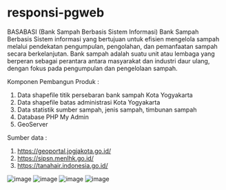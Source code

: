 # responsi-pgweb
BASABASI (Bank Sampah Berbasis Sistem Informasi)
Bank Sampah Berbasis Sistem informasi yang bertujuan untuk efisien mengelola sampah melalui pendekatan pengumpulan, pengolahan, dan pemanfaatan sampah secara berkelanjutan. Bank sampah adalah suatu unit atau lembaga yang berperan sebagai perantara antara masyarakat dan industri daur ulang, dengan fokus pada pengumpulan dan pengelolaan sampah.

Komponen Pembangun Produk :
1. Data shapefile titik persebaran bank sampah Kota Yogyakarta
2. Data shapefile batas administrasi Kota Yogyakarta
3. Data statistik sumber sampah, jenis sampah, timbunan sampah
4. Database PHP My Admin
5. GeoServer
   
Sumber data :
1. https://geoportal.jogjakota.go.id/
2. https://sipsn.menlhk.go.id/
3. https://tanahair.indonesia.go.id/
   
![image](https://github.com/cindywahyuu/responsi-pgweb/assets/125373710/c675daec-2f97-40d1-b2f0-17f6ce7e2e5d)
![image](https://github.com/cindywahyuu/responsi-pgweb/assets/125373710/84359532-4b84-4c6b-a105-39dd9f2bfa29)
![image](https://github.com/cindywahyuu/responsi-pgweb/assets/125373710/db07d88a-e14a-4ce6-a29a-44a9e9a57de1)
![image](https://github.com/cindywahyuu/responsi-pgweb/assets/125373710/b0d9c69c-9981-4e74-9021-713c0ff49cd4)

